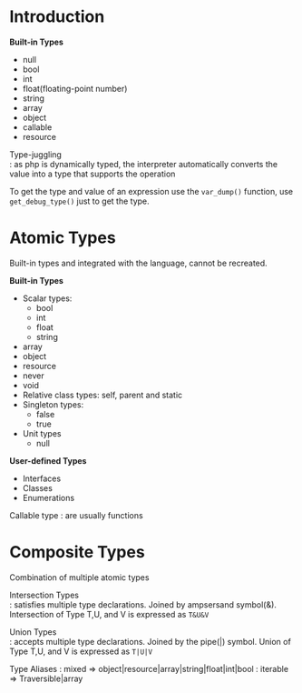 
# Introduction  

**Built-in Types**  
- null
- bool
- int
- float(floating-point number)
- string
- array
- object
- callable
- resource  

Type-juggling  
: as php is dynamically typed, the interpreter automatically converts the value into a type that supports the operation  

To get the type and value of an expression use the `var_dump()` function, use `get_debug_type()` just to get the type.


# Atomic Types  

Built-in types and integrated with the language, cannot be recreated.  

**Built-in Types**  
- Scalar types: 
    - bool
    - int
    - float
    - string
- array
- object
- resource
- never
- void
- Relative class types: self, parent and static
- Singleton types:
    - false
    - true
- Unit types
    - null  

**User-defined Types**  
- Interfaces
- Classes
- Enumerations

Callable type
: are usually functions  


# Composite Types  

Combination of multiple atomic types  

Intersection Types  
: satisfies multiple type declarations. Joined by ampsersand symbol(&). Intersection of Type T,U, and V is expressed as `T&U&V`  

Union Types  
: accepts multiple type declarations. Joined by the pipe(|) symbol. Union of Type T,U, and V is expressed as `T|U|V`  

Type Aliases
: mixed => object|resource|array|string|float|int|bool
: iterable => Traversible|array
